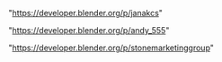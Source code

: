 "https://developer.blender.org/p/janakcs"

"https://developer.blender.org/p/andy_555"

"https://developer.blender.org/p/stonemarketinggroup"

 
 
